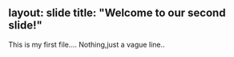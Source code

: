 layout: slide
title: "Welcome to our second slide!"
---
This is my first file....
Nothing,just a vague line..
